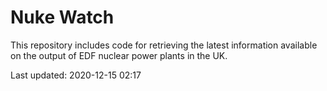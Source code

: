 # Nuke Watch

This repository includes code for retrieving the latest information available on the output of EDF nuclear power plants in the UK.

Last updated: 2020-12-15 02:17
